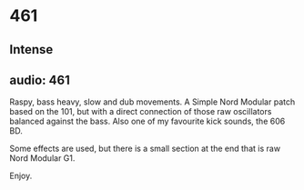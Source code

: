 # 461
## Intense
audio: 461
---

Raspy, bass heavy, slow and dub movements. A Simple Nord Modular patch based on the 101, but with a direct connection of those raw oscillators balanced against the bass. Also one of my favourite kick sounds, the 606 BD.

Some effects are used, but there is a small section at the end that is raw Nord Modular G1.

Enjoy.